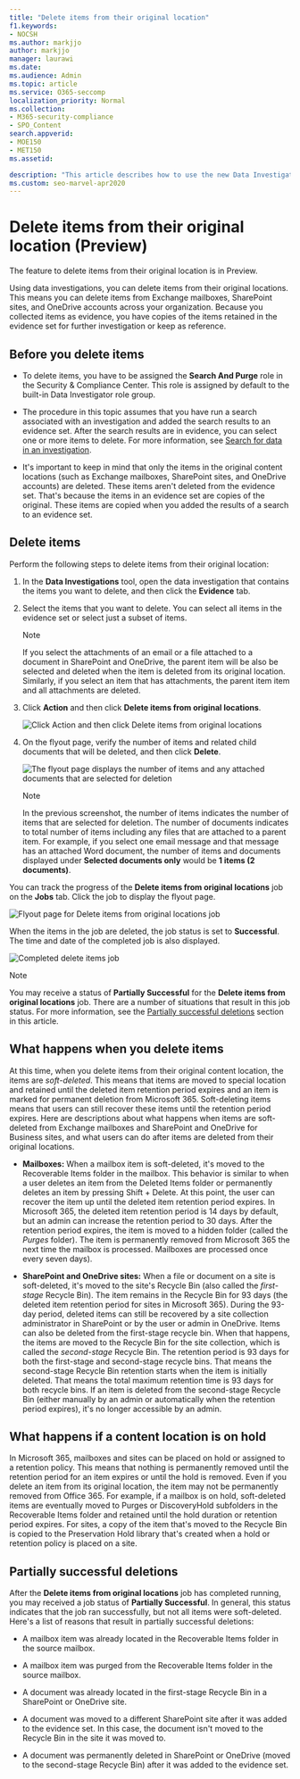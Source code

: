 ```yaml
---
title: "Delete items from their original location"
f1.keywords:
- NOCSH
ms.author: markjjo
author: markjjo
manager: laurawi
ms.date: 
ms.audience: Admin
ms.topic: article
ms.service: O365-seccomp
localization_priority: Normal
ms.collection:
- M365-security-compliance
- SPO_Content
search.appverid: 
- MOE150
- MET150
ms.assetid: 

description: "This article describes how to use the new Data Investigations (preview) tool in the Security & Compliance Center to delete items from their original locations."
ms.custom: seo-marvel-apr2020
---
```


# Delete items from their original location (Preview)

The feature to delete items from their original location is in Preview.

Using data investigations, you can delete items from their original locations. This means you can delete items from  Exchange mailboxes, SharePoint sites, and OneDrive accounts across your organization. Because you collected items as evidence, you have copies of the items retained in the evidence set for further investigation or keep as reference.

## Before you delete items

- To delete items, you have to be assigned the **Search And Purge** role in the Security & Compliance Center. This role is assigned by default to the built-in Data Investigator role group.

- The procedure in this topic assumes that you have run a search associated with an investigation and added the search results to an evidence set. After the search results are in evidence, you can select one or more items to delete. For more information, see [Search for data in an investigation](search-for-data.md).

- It's important to keep in mind that only the items in the original content locations (such as Exchange mailboxes, SharePoint sites, and OneDrive accounts) are deleted. These items aren't deleted from the evidence set. That's because the items in an evidence set are copies of the original. These items are copied when you added the results of a search to an evidence set.

## Delete items

Perform the following steps to delete items from their original location:

1. In the **Data Investigations** tool, open the data investigation that contains the items you want to delete, and then click the **Evidence** tab.

2. Select the items that you want to delete. You can select all items in the evidence set or select just a subset of items.

   > [!NOTE]
   > If you select the attachments of an email or a file attached to a document in SharePoint and OneDrive, the parent item will be also be selected and deleted when the item is deleted from its original location. Similarly, if you select an item that has attachments, the parent item item and all attachments are deleted.
 
2. Click **Action** and then click **Delete items from original locations**.

   ![Click Action and then click Delete items from original locations](../media/DataInvestigationsDeleteItems1.png)

3. On the flyout page, verify the number of items and related child documents that will be deleted, and then click **Delete**.

   ![The flyout page displays the number of items and any attached documents that are selected for deletion](../media/DataInvestigationsDeleteItems2.png)

   > [!NOTE]
   > In the previous screenshot, the number of items indicates the number of items that are selected for deletion. The number of documents indicates to total number of items including any files that are attached to a parent item. For example, if you select one email message and that message has an attached Word document, the number of items and documents displayed under **Selected documents only** would be **1 items (2 documents)**.

You can track the progress of the **Delete items from original locations** job on the **Jobs** tab. Click the job to display the flyout page.

![Flyout page for Delete items from original locations job](../media/DataInvestigationsDeleteItems3.png)

When the items in the job are deleted, the job status is set to **Successful**. The time and date of the completed job is also displayed.

![Completed delete items job](../media/DataInvestigationsDeleteItems4.png)

> [!NOTE]
> You may receive a status of **Partially Successful** for the **Delete items from original locations** job. There are a number of situations that result in this job status. For more information, see the [Partially successful deletions](#partially-successful-deletions) section in this article.

## What happens when you delete items

At this time, when you delete items from their original content location, the items are *soft-deleted*. This means that items are moved to special location and retained until the deleted item retention period expires and an item is marked for permanent deletion from Microsoft 365. Soft-deleting items means that users can still recover these items until the retention period expires. Here are descriptions about what happens when items are soft-deleted from Exchange mailboxes and SharePoint and OneDrive for Business sites, and what users can do after items are deleted from their original locations.

- **Mailboxes:** When a mailbox item is soft-deleted, it's moved to the Recoverable Items folder in the mailbox. This behavior is similar to when a user deletes an item from the Deleted Items folder or permanently deletes an item by pressing Shift + Delete. At this point, the user can recover the item up until the deleted item retention period expires. In Microsoft 365, the deleted item retention period is 14 days by default, but an admin can increase the retention period to 30 days. After the retention period expires, the item is moved to a hidden folder (called the *Purges* folder). The item is permanently removed from Microsoft 365 the next time the mailbox is processed. Mailboxes are processed once every seven days).

- **SharePoint and OneDrive sites:** When a file or document on a site is soft-deleted, it's moved to the site's Recycle Bin (also called the *first-stage* Recycle Bin). The item remains in the Recycle Bin for 93 days (the deleted item retention period for sites in Microsoft 365). During the 93-day period, deleted items can still be recovered by a site collection administrator in SharePoint or by the user or admin in OneDrive. Items can also be deleted from the first-stage recycle bin. When that happens, the items are moved to the Recycle Bin for the site collection, which is called the *second-stage* Recycle Bin. The retention period is 93 days for both the first-stage and second-stage recycle bins. That means the second-stage Recycle Bin retention starts when the item is initially deleted. That means the total maximum retention time is 93 days for both recycle bins. If an item is deleted from the second-stage Recycle Bin (either manually by an admin or automatically when the retention period expires), it's no longer accessible by an admin.

## What happens if a content location is on hold

In Microsoft 365, mailboxes and sites can be placed on hold or assigned to a retention policy. This means that nothing is permanently removed until the retention period for an item expires or until the hold is removed. Even if you delete an item from its original location, the item may not be permanently removed from Office 365. For example, if a mailbox is on hold, soft-deleted items are eventually moved to Purges or DiscoveryHold subfolders in the Recoverable Items folder and retained until the hold duration or retention period expires. For sites, a copy of the item that's moved to the Recycle Bin is copied to the Preservation Hold library that's created when a hold or retention policy is placed on a site.

## Partially successful deletions

After the **Delete items from original locations** job has completed running, you may received a job status of **Partially Successful**. In general, this status indicates that the job ran successfully, but not all items were soft-deleted. Here's a list of reasons that result in partially successful deletions:

- A mailbox item was already located in the Recoverable Items folder in the source mailbox.

- A mailbox item was purged from the Recoverable Items folder in the source mailbox.

- A document was already located in the first-stage Recycle Bin in a SharePoint or OneDrive site.

- A document was moved to a different SharePoint site after it was added to the evidence set. In this case, the document isn't moved to the Recycle Bin in the site it was moved to.

- A document was permanently deleted in SharePoint or OneDrive (moved to the second-stage Recycle Bin) after it was added to the evidence set.
